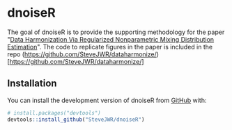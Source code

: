 

# dnoiseR

<!-- badges: start -->
<!-- badges: end -->

The goal of dnoiseR is to provide the supporting methodology for the paper "[Data Harmonization Via Regularized Nonparametric Mixing Distribution Estimation](https://arxiv.org/abs/2110.06077)". The code to replicate figures in the paper is included in the repo (https://github.com/SteveJWR/dataharmonize/)[https://github.com/SteveJWR/dataharmonize/]

## Installation

You can install the development version of dnoiseR from
[GitHub](https://github.com/) with:

``` r
# install.packages("devtools")
devtools::install_github("SteveJWR/dnoiseR")
```

